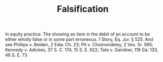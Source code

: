 ---
title: Falsification
letter: F
permalink: "/definitions/bld-falsification.html"
body: In equity practice. The showing an item in the debit of an account to be either
  wholly false or in some part erroneous. 1 Story, Eq. Jur. § 525. And see Phillips
  v. Belden, 2 Edw. Ch. 23; Pit v. Choiinondeley, 2 Ves. Sr. 565; Kennedy v. Adickes,
  37 S. C. 174, 15 S. E. 922; Tate v. Gairdner, 119 Ga. 133, 46 S. E. 73
published_at: '2018-07-07'
source: Black's Law Dictionary 2nd Ed (1910)
layout: post
---